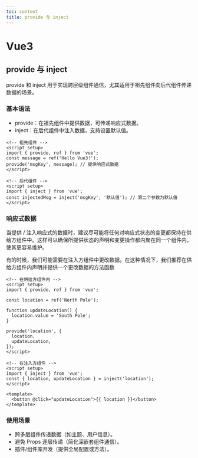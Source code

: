 ```yaml
---
toc: content
title: provide 与 inject
---
```


# Vue3

## provide 与 inject

provide 和 inject 用于实现跨层级组件通信，尤其适用于祖先组件向后代组件传递数据的场景。

### 基本语法

- provide：在祖先组件中提供数据，可传递响应式数据。
- inject：在后代组件中注入数据，支持设置默认值。

```vue
<!-- 祖先组件 -->
<script setup>
import { provide, ref } from 'vue';
const message = ref('Hello Vue3!');
provide('msgKey', message); // 提供响应式数据
</script>

<!-- 后代组件 -->
<script setup>
import { inject } from 'vue';
const injectedMsg = inject('msgKey', '默认值'); // 第二个参数为默认值
</script>
```

### 响应式数据

当提供 / 注入响应式的数据时，建议尽可能将任何对响应式状态的变更都保持在供给方组件中。这样可以确保所提供状态的声明和变更操作都内聚在同一个组件内，使其更容易维护。

有的时候，我们可能需要在注入方组件中更改数据。在这种情况下，我们推荐在供给方组件内声明并提供一个更改数据的方法函数

```vue
<!-- 在供给方组件内 -->
<script setup>
import { provide, ref } from 'vue';

const location = ref('North Pole');

function updateLocation() {
  location.value = 'South Pole';
}

provide('location', {
  location,
  updateLocation,
});
</script>

<!-- 在注入方组件 -->
<script setup>
import { inject } from 'vue';
const { location, updateLocation } = inject('location');
</script>

<template>
  <button @click="updateLocation">{{ location }}</button>
</template>
```

### 使用场景

- 跨多层组件传递数据（如主题、用户信息）。
- 避免 Props 逐层传递（简化深嵌套组件通信）。
- 插件/组件库开发（提供全局配置或方法）。
